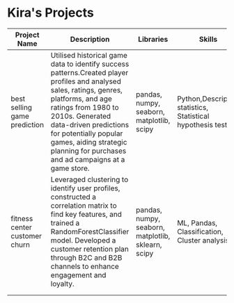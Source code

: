 # Kira's Projects

| Project Name | Description | Libraries | Skills |
|---|---|---|---|
| best selling game prediction | Utilised historical game data to identify success patterns.Created player profiles and analysed sales, ratings, genres, platforms, and age ratings from 1980 to 2010s. Generated data-driven predictions for potentially popular games, aiding strategic planning for purchases and ad campaigns at a game store. | pandas, numpy, seaborn, matplotlib, scipy | Python,Descriptive statistics, Statistical hypothesis testing |
| fitness center customer churn | Leveraged clustering to identify user profiles, constructed a correlation matrix to find key features, and trained a RandomForestClassifier model. Developed a customer retention plan through B2C and B2B channels to enhance engagement and loyalty. | pandas, numpy, seaborn, matplotlib, sklearn, scipy | ML, Pandas, Classification, Cluster analysis |
|  |  |  |  |
|  |  |  |  |